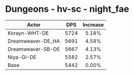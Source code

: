 # Dungeons - hv-sc - night_fae
| Actor | DPS | Increase |
|---|:---:|:---:|
|Korayn-WHT-DE|5724|5.18%|
|Dreamweaver-DE_HA|5691|4.58%|
|Dreamweaver-SB-DE|5667|4.13%|
|Niya-GI-DE|5582|2.57%|
|Base|5442|0.00%|
